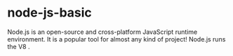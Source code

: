 # node-js-basic
Node.js is an open-source and cross-platform JavaScript runtime environment. It is a popular tool for almost any kind of project! Node.js runs the V8 .
